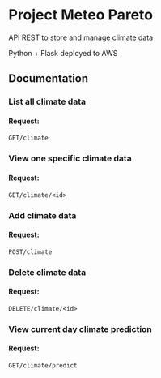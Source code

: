 # Project Meteo Pareto

API REST to store and manage climate data 

Python + Flask deployed to AWS 

## Documentation

### List all climate data

#### Request:

    GET/climate 

### View one specific climate data

#### Request:
    GET/climate/<id>
  
### Add climate data

#### Request:
    POST/climate

### Delete climate data

#### Request:
    DELETE/climate/<id>
  
### View current day climate prediction

#### Request:
    GET/climate/predict
